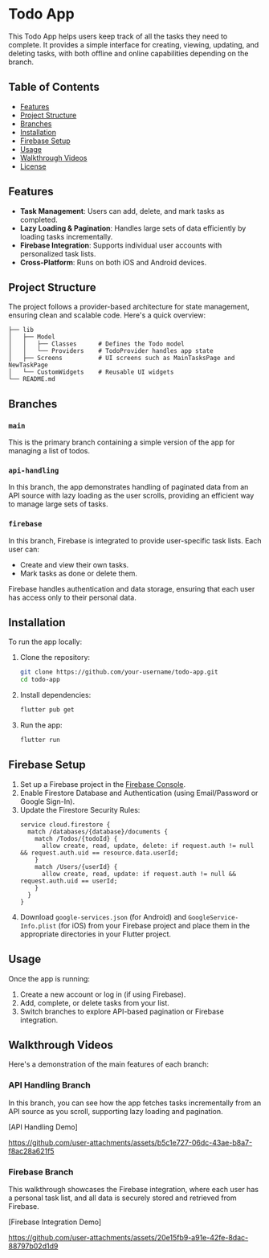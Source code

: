# Todo App

This Todo App helps users keep track of all the tasks they need to complete. It provides a simple interface for creating, viewing, updating, and deleting tasks, with both offline and online capabilities depending on the branch.

## Table of Contents
- [Features](#features)
- [Project Structure](#project-structure)
- [Branches](#branches)
- [Installation](#installation)
- [Firebase Setup](#firebase-setup)
- [Usage](#usage)
- [Walkthrough Videos](#walkthrough-videos)
- [License](#license)

## Features
- **Task Management**: Users can add, delete, and mark tasks as completed.
- **Lazy Loading & Pagination**: Handles large sets of data efficiently by loading tasks incrementally.
- **Firebase Integration**: Supports individual user accounts with personalized task lists.
- **Cross-Platform**: Runs on both iOS and Android devices.

## Project Structure
The project follows a provider-based architecture for state management, ensuring clean and scalable code. Here's a quick overview:

```
├── lib
│   ├── Model
│   │   ├── Classes      # Defines the Todo model
│   │   └── Providers    # TodoProvider handles app state
│   ├── Screens          # UI screens such as MainTasksPage and NewTaskPage
│   └── CustomWidgets    # Reusable UI widgets
└── README.md
```

## Branches
### `main`
This is the primary branch containing a simple version of the app for managing a list of todos.

### `api-handling`
In this branch, the app demonstrates handling of paginated data from an API source with lazy loading as the user scrolls, providing an efficient way to manage large sets of tasks.

### `firebase`
In this branch, Firebase is integrated to provide user-specific task lists. Each user can:
- Create and view their own tasks.
- Mark tasks as done or delete them.
  
Firebase handles authentication and data storage, ensuring that each user has access only to their personal data.

## Installation
To run the app locally:

1. Clone the repository:
    ```bash
    git clone https://github.com/your-username/todo-app.git
    cd todo-app
    ```
2. Install dependencies:
    ```bash
    flutter pub get
    ```
3. Run the app:
    ```bash
    flutter run
    ```

## Firebase Setup
1. Set up a Firebase project in the [Firebase Console](https://firebase.google.com/).
2. Enable Firestore Database and Authentication (using Email/Password or Google Sign-In).
3. Update the Firestore Security Rules:
    ```plaintext
    service cloud.firestore {
      match /databases/{database}/documents {
        match /Todos/{todoId} {
          allow create, read, update, delete: if request.auth != null && request.auth.uid == resource.data.userId;
        }
        match /Users/{userId} {
          allow create, read, update: if request.auth != null && request.auth.uid == userId;
        }
      }
    }
    ```
4. Download `google-services.json` (for Android) and `GoogleService-Info.plist` (for iOS) from your Firebase project and place them in the appropriate directories in your Flutter project.

## Usage
Once the app is running:
1. Create a new account or log in (if using Firebase).
2. Add, complete, or delete tasks from your list.
3. Switch branches to explore API-based pagination or Firebase integration.

## Walkthrough Videos

Here's a demonstration of the main features of each branch:

### API Handling Branch
In this branch, you can see how the app fetches tasks incrementally from an API source as you scroll, supporting lazy loading and pagination.

[API Handling Demo]

https://github.com/user-attachments/assets/b5c1e727-06dc-43ae-b8a7-f8ac28a621f5


### Firebase Branch
This walkthrough showcases the Firebase integration, where each user has a personal task list, and all data is securely stored and retrieved from Firebase.

[Firebase Integration Demo]

https://github.com/user-attachments/assets/20e15fb9-a91e-42fe-8dac-88797b02d1d9
